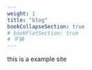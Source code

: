 ```yaml
---
weight: 1
title: "blog"
bookCollapseSection: true
# bookFlatSection: true
# 平铺
---
```


this is a example site